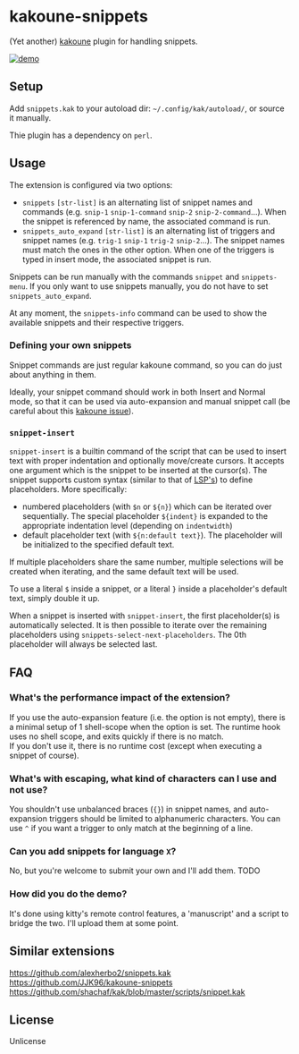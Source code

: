# kakoune-snippets

(Yet another) [kakoune](http://kakoune.org) plugin for handling snippets.

[![demo](https://asciinema.org/a/217470.png)](https://asciinema.org/a/217470)

## Setup

Add `snippets.kak` to your autoload dir: `~/.config/kak/autoload/`, or source it manually.

Thie plugin has a dependency on `perl`.

## Usage

The extension is configured via two options:
* `snippets` `[str-list]` is an alternating list of snippet names and commands (e.g. `snip-1` `snip-1-command` `snip-2` `snip-2-command`...). When the snippet is referenced by name, the associated command is run.
* `snippets_auto_expand` `[str-list]` is an alternating list of triggers and snippet names (e.g. `trig-1` `snip-1` `trig-2` `snip-2`...). The snippet names must match the ones in the other option. When one of the triggers is typed in insert mode, the associated snippet is run.

Snippets can be run manually with the commands `snippet` and `snippets-menu`. If you only want to use snippets manually, you do not have to set `snippets_auto_expand`.

At any moment, the `snippets-info` command can be used to show the available snippets and their respective triggers.

### Defining your own snippets

Snippet commands are just regular kakoune command, so you can do just about anything in them.

Ideally, your snippet command should work in both Insert and Normal mode, so that it can be used via auto-expansion and manual snippet call (be careful about this [kakoune issue](https://github.com/mawww/kakoune/issues/1916)).

### `snippet-insert`

`snippet-insert` is a builtin command of the script that can be used to insert text with proper indentation and optionally move/create cursors. It accepts one argument which is the snippet to be inserted at the cursor(s). The snippet supports custom syntax (similar to that of [LSP's](https://github.com/Microsoft/language-server-protocol/blob/master/snippetSyntax.md)) to define placeholders. More specifically:

* numbered placeholders (with `$n` or `${n}`) which can be iterated over sequentially. The special placeholder `${indent}` is expanded to the appropriate indentation level (depending on `indentwidth`)
* default placeholder text (with `${n:default text}`). The placeholder will be initialized to the specified default text.

If multiple placeholders share the same number, multiple selections will be created when iterating, and the same default text will be used.

To use a literal `$` inside a snippet, or a literal `}` inside a placeholder's default text, simply double it up.

When a snippet is inserted with `snippet-insert`, the first placeholder(s) is automatically selected. It is then possible to iterate over the remaining placeholders using `snippets-select-next-placeholders`. The 0th placeholder will always be selected last.

## FAQ

### What's the performance impact of the extension?

If you use the auto-expansion feature (i.e. the option is not empty), there is a minimal setup of 1 shell-scope when the option is set. The runtime hook uses no shell scope, and exits quickly if there is no match.  
If you don't use it, there is no runtime cost (except when executing a snippet of course).

### What's with escaping, what kind of characters can I use and not use?

You shouldn't use unbalanced braces (`{}`) in snippet names, and auto-expansion triggers should be limited to alphanumeric characters. You can use `^` if you want a trigger to only match at the beginning of a line.

### Can you add snippets for language `X`?

No, but you're welcome to submit your own and I'll add them. TODO

### How did you do the demo?

It's done using kitty's remote control features, a 'manuscript' and a script to bridge the two. I'll upload them at some point.

## Similar extensions

https://github.com/alexherbo2/snippets.kak  
https://github.com/JJK96/kakoune-snippets  
https://github.com/shachaf/kak/blob/master/scripts/snippet.kak  

## License

Unlicense
